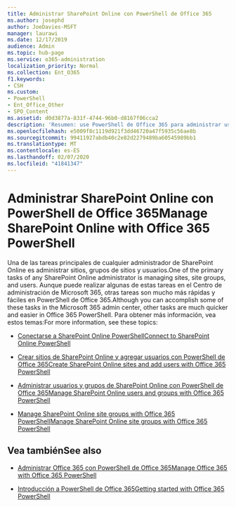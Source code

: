 ```yaml
---
title: Administrar SharePoint Online con PowerShell de Office 365
ms.author: josephd
author: JoeDavies-MSFT
manager: laurawi
ms.date: 12/17/2019
audience: Admin
ms.topic: hub-page
ms.service: o365-administration
localization_priority: Normal
ms.collection: Ent_O365
f1.keywords:
- CSH
ms.custom:
- PowerShell
- Ent_Office_Other
- SPO_Content
ms.assetid: d0d3877a-831f-4744-96b0-d8167f06cca2
description: 'Resumen: use PowerShell de Office 365 para administrar usuarios, grupos y grupos de sitios de SharePoint Online.'
ms.openlocfilehash: e5009f8c1119d921f3dd46720a47f5935c56ae8b
ms.sourcegitcommit: 99411927abdb40c2e82d2279489ba60545989bb1
ms.translationtype: MT
ms.contentlocale: es-ES
ms.lasthandoff: 02/07/2020
ms.locfileid: "41841347"
---
```

# <a name="manage-sharepoint-online-with-office-365-powershell"></a><span data-ttu-id="1ae6f-103">Administrar SharePoint Online con PowerShell de Office 365</span><span class="sxs-lookup"><span data-stu-id="1ae6f-103">Manage SharePoint Online with Office 365 PowerShell</span></span>

<span data-ttu-id="1ae6f-104">Una de las tareas principales de cualquier administrador de SharePoint Online es administrar sitios, grupos de sitios y usuarios.</span><span class="sxs-lookup"><span data-stu-id="1ae6f-104">One of the primary tasks of any SharePoint Online administrator is managing sites, site groups, and users.</span></span> <span data-ttu-id="1ae6f-105">Aunque puede realizar algunas de estas tareas en el Centro de administración de Microsoft 365, otras tareas son mucho más rápidas y fáciles en PowerShell de Office 365.</span><span class="sxs-lookup"><span data-stu-id="1ae6f-105">Although you can accomplish some of these tasks in the Microsoft 365 admin center, other tasks are much quicker and easier in Office 365 PowerShell.</span></span> <span data-ttu-id="1ae6f-106">Para obtener más información, vea estos temas:</span><span class="sxs-lookup"><span data-stu-id="1ae6f-106">For more information, see these topics:</span></span>

- [<span data-ttu-id="1ae6f-107">Conectarse a SharePoint Online PowerShell</span><span class="sxs-lookup"><span data-stu-id="1ae6f-107">Connect to SharePoint Online PowerShell</span></span>](https://docs.microsoft.com/powershell/sharepoint/sharepoint-online/connect-sharepoint-online?view=sharepoint-ps)
  
- [<span data-ttu-id="1ae6f-108">Crear sitios de SharePoint Online y agregar usuarios con PowerShell de Office 365</span><span class="sxs-lookup"><span data-stu-id="1ae6f-108">Create SharePoint Online sites and add users with Office 365 PowerShell</span></span>](create-sharepoint-sites-and-add-users-with-powershell.md)
    
- [<span data-ttu-id="1ae6f-109">Administrar usuarios y grupos de SharePoint Online con PowerShell de Office 365</span><span class="sxs-lookup"><span data-stu-id="1ae6f-109">Manage SharePoint Online users and groups with Office 365 PowerShell</span></span>](manage-sharepoint-users-and-groups-with-powershell.md)
    
- [<span data-ttu-id="1ae6f-110">Manage SharePoint Online site groups with Office 365 PowerShell</span><span class="sxs-lookup"><span data-stu-id="1ae6f-110">Manage SharePoint Online site groups with Office 365 PowerShell</span></span>](manage-sharepoint-site-groups-with-powershell.md)
    
## <a name="see-also"></a><span data-ttu-id="1ae6f-111">Vea también</span><span class="sxs-lookup"><span data-stu-id="1ae6f-111">See also</span></span>

- [<span data-ttu-id="1ae6f-112">Administrar Office 365 con PowerShell de Office 365</span><span class="sxs-lookup"><span data-stu-id="1ae6f-112">Manage Office 365 with Office 365 PowerShell</span></span>](manage-office-365-with-office-365-powershell.md)

- [<span data-ttu-id="1ae6f-113">Introducción a PowerShell de Office 365</span><span class="sxs-lookup"><span data-stu-id="1ae6f-113">Getting started with Office 365 PowerShell</span></span>](getting-started-with-office-365-powershell.md)
